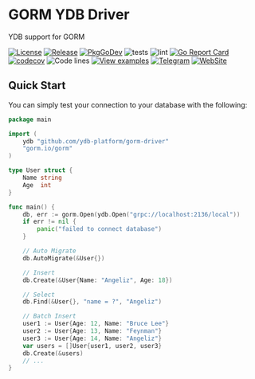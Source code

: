 # GORM YDB Driver

YDB support for GORM

[![License](https://img.shields.io/badge/License-Apache%202.0-blue.svg)](https://github.com/ydb-platform/ydb/blob/main/LICENSE)
[![Release](https://img.shields.io/github/v/release/ydb-platform/gorm-driver.svg?style=flat-square)](https://github.com/ydb-platform/gorm-driver/releases)
[![PkgGoDev](https://pkg.go.dev/badge/github.com/ydb-platform/gorm-driver)](https://pkg.go.dev/github.com/ydb-platform/gorm-driver)
![tests](https://github.com/ydb-platform/gorm-driver/workflows/tests/badge.svg?branch=master)
![lint](https://github.com/ydb-platform/gorm-driver/workflows/lint/badge.svg?branch=master)
[![Go Report Card](https://goreportcard.com/badge/github.com/ydb-platform/gorm-driver)](https://goreportcard.com/report/github.com/ydb-platform/gorm-driver)
[![codecov](https://codecov.io/gh/ydb-platform/gorm-driver/branch/master/graph/badge.svg?precision=2)](https://app.codecov.io/gh/ydb-platform/gorm-driver)
![Code lines](https://sloc.xyz/github/ydb-platform/gorm-driver/?category=code)
[![View examples](https://img.shields.io/badge/learn-examples-brightgreen.svg)](https://github.com/ydb-platform/ydb-go-examples)
[![Telegram](https://img.shields.io/badge/chat-on%20Telegram-2ba2d9.svg)](https://t.me/ydb_en)
[![WebSite](https://img.shields.io/badge/website-ydb.tech-blue.svg)](https://ydb.tech)

## Quick Start

You can simply test your connection to your database with the following:

```go
package main

import (
	ydb "github.com/ydb-platform/gorm-driver"
	"gorm.io/gorm"
)

type User struct {
	Name string
	Age  int
}

func main() {
	db, err := gorm.Open(ydb.Open("grpc://localhost:2136/local"))
	if err != nil {
		panic("failed to connect database")
	}

	// Auto Migrate
	db.AutoMigrate(&User{})

	// Insert
	db.Create(&User{Name: "Angeliz", Age: 18})

	// Select
	db.Find(&User{}, "name = ?", "Angeliz")

	// Batch Insert
	user1 := User{Age: 12, Name: "Bruce Lee"}
	user2 := User{Age: 13, Name: "Feynman"}
	user3 := User{Age: 14, Name: "Angeliz"}
	var users = []User{user1, user2, user3}
	db.Create(&users)
	// ...
}

```